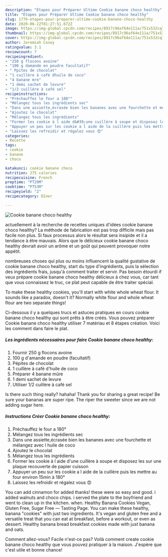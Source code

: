 ```yaml
---
description: "Étapes pour Préparer Ultime Cookie banane choco healthy"
title: "Étapes pour Préparer Ultime Cookie banane choco healthy"
slug: 1776-etapes-pour-preparer-ultime-cookie-banane-choco-healthy
date: 2020-06-22T01:27:51.672Z
image: https://img-global.cpcdn.com/recipes/8917c96af64e111a/751x532cq70/cookie-banane-choco-healthy-photo-principale-de-la-recette.jpg
thumbnail: https://img-global.cpcdn.com/recipes/8917c96af64e111a/751x532cq70/cookie-banane-choco-healthy-photo-principale-de-la-recette.jpg
cover: https://img-global.cpcdn.com/recipes/8917c96af64e111a/751x532cq70/cookie-banane-choco-healthy-photo-principale-de-la-recette.jpg
author: Jeremiah Casey
ratingvalue: 3.1
reviewcount: 7
recipeingredient:
- "250 g flocons avoine"
- "100 g damande en poudre facultatif"
- " Ppites de chocolat"
- "1 cuillère à café dhuile de coco"
- "4 banane mre"
- "1 demi sachet de levure"
- "1/2 cuillère à café sel"
recipeinstructions:
- "Préchauffez le four a 180°"
- "Mélangez tous les ingrédients sec"
- "Dans une assiette,écrasée bien les bananes avec une fourchette et mélangez avec l huile de coco"
- "Ajoutez le chocolat"
- "Mélangez tous les ingrédients"
- "Former les cookie à l aide d&#39;une cuillère à soupe et disposez les sur une plaque recouverte de papier cuisson"
- "Appuyer un peu sur les cookie a l aide de la cuillère puis les mettre au four environ 15min à 180°"
- "Laissez les refroidir et régalez vous 😍"
categories:
- Recette
tags:
- cookie
- banane
- choco

katakunci: cookie banane choco 
nutrition: 275 calories
recipecuisine: French
preptime: "PT29M"
cooktime: "PT53M"
recipeyield: "2"
recipecategory: Dîner

---
```



![Cookie banane choco healthy](https://img-global.cpcdn.com/recipes/8917c96af64e111a/751x532cq70/cookie-banane-choco-healthy-photo-principale-de-la-recette.jpg)

actuellement à la recherche de recettes uniques d'idées cookie banane choco healthy? La méthode de fabrication est pas trop difficile mais pas facile non plus. Si faux processus alors le résultat sera insipide et il a tendance à être mauvais. Alors que le délicieux cookie banane choco healthy devrait avoir un arôme et un goût qui peuvent provoquer notre appétit.

nombreuses choses qui plus ou moins influencent la qualité gustative de cookie banane choco healthy, start du type d'ingrédients, puis la sélection des ingrédients frais, jusqu'à comment traiter et servir. Pas besoin étourdi if veux prépare cookie banane choco healthy délicieux à chez vous, car tant que vous connaissez le truc, ce plat peut capable de être traiter spécial.

To make these healthy cookies, you&#39;ll start with white whole wheat flour. It sounds like a paradox, doesn&#39;t it? Normally white flour and whole wheat flour are two separate things!


Ci-dessous il y a quelques trucs et astuces pratiques en cours cookie banane choco healthy qui sont prêts à être créés. Vous pouvez préparer Cookie banane choco healthy utiliser 7 matériau et 8 étapes création. Voici les comment dans faire le plat.

<!--inarticleads1-->

##### Les ingrédients nécessaires pour faire Cookie banane choco healthy:

1. Fournir 250 g flocons avoine
1.  100 g d&#39;amande en poudre (facultatif)
1.   Pépites de chocolat
1.  1 cuillère à café d&#39;huile de coco
1. Préparer 4 banane mûre
1.  1 demi sachet de levure
1. Utiliser 1/2 cuillère à café sel


Is there such thing really? hahaha! Thank you for sharing a great recipe! Be sure your bananas are super ripe. The riper the sweeter since we are not adding sugar here. 

<!--inarticleads2-->

##### Instructions Créer Cookie banane choco healthy:

1. Préchauffez le four a 180°
1. Mélangez tous les ingrédients sec
1. Dans une assiette,écrasée bien les bananes avec une fourchette et mélangez avec l huile de coco
1. Ajoutez le chocolat
1. Mélangez tous les ingrédients
1. Former les cookie à l aide d&#39;une cuillère à soupe et disposez les sur une plaque recouverte de papier cuisson
1. Appuyer un peu sur les cookie a l aide de la cuillère puis les mettre au four environ 15min à 180°
1. Laissez les refroidir et régalez vous 😍


You can add cinnamon for added thanks! these were so easy and good. i added walnuts and choco chips. i served the plate to the boyfriend and went to clean up in the kitchen. when. Healthy Banana Cookies Vegan, Gluten Free, Sugar Free — Tasting Page. You can make these healthy, banana &#34;cookies&#34; with just two ingredients. It&#39;s vegan and gluten free and a versatile treat that you can eat at breakfast, before a workout, or even as dessert. Healthy banana bread breakfast cookies made with just banana and oats. 


Comment allez-vous? Facile n'est-ce pas? Voilà comment create cookie banane choco healthy que vous pouvez pratiquer à la maison. J'espère que c'est utile et bonne chance!

